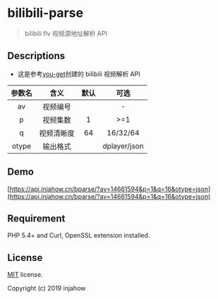 # bilibili-parse

> bilibili flv 视频源地址解析 API

## Descriptions

- 这是参考[you-get](https://github.com/soimort/you-get)创建的 bilibili 视频解析 API

| 参数名 |    含义    | 默认 |     可选     |
| :----: | :--------: | :--: | :----------: |
|   av   |  视频编号  |      |      -       |
|   p    |  视频集数  |  1   |     >=1      |
|   q    | 视频清晰度 |  64  |   16/32/64   |
| otype  |  输出格式  |      | dplayer/json |

## Demo

[https://api.injahow.cn/bparse/?av=14661594&p=1&q=16&otype=json](https://api.injahow.cn/bparse/?av=14661594&p=1&q=16&otype=json)

## Requirement

PHP 5.4+ and Curl, OpenSSL extension installed.

## License

[MIT](https://github.com/injahow/bilibili-parse/blob/master/LICENSE) license.

Copyright (c) 2019 injahow
